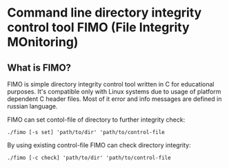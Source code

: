 #  Command line directory integrity control tool FIMO (File Integrity MOnitoring)


## What is FIMO?
FIMO is simple directory integrity control tool written in C for educational purposes. It's compatible only with Linux systems due to usage of platform dependent C header files. Most of it error and info messages are defined in russian language.

FIMO can set contol-file of directory to further integrity check:

```./fimo [-s set] 'path/to/dir' 'path/to/control-file```

By using existing control-file FIMO can check directory integrity:

```./fimo [-c check] 'path/to/dir' 'path/to/control-file```
